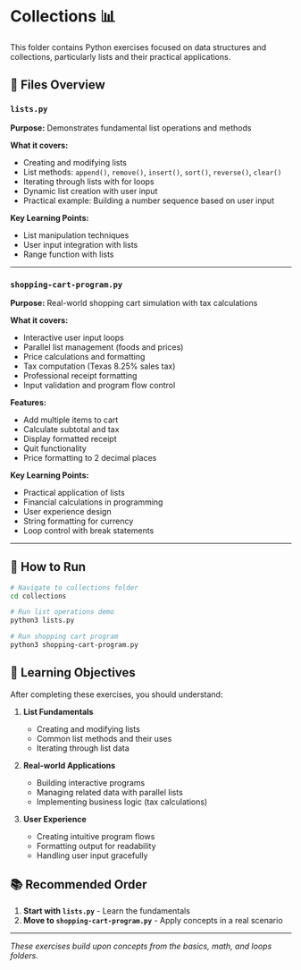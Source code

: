 # Collections 📊

This folder contains Python exercises focused on data structures and collections, particularly lists and their practical applications.

## 📁 Files Overview

### `lists.py`
**Purpose:** Demonstrates fundamental list operations and methods

**What it covers:**
- Creating and modifying lists
- List methods: `append()`, `remove()`, `insert()`, `sort()`, `reverse()`, `clear()`
- Iterating through lists with for loops
- Dynamic list creation with user input
- Practical example: Building a number sequence based on user input

**Key Learning Points:**
- List manipulation techniques
- User input integration with lists
- Range function with lists

---

### `shopping-cart-program.py`
**Purpose:** Real-world shopping cart simulation with tax calculations

**What it covers:**
- Interactive user input loops
- Parallel list management (foods and prices)
- Price calculations and formatting
- Tax computation (Texas 8.25% sales tax)
- Professional receipt formatting
- Input validation and program flow control

**Features:**
- Add multiple items to cart
- Calculate subtotal and tax
- Display formatted receipt
- Quit functionality
- Price formatting to 2 decimal places

**Key Learning Points:**
- Practical application of lists
- Financial calculations in programming
- User experience design
- String formatting for currency
- Loop control with break statements

---

## 🚀 How to Run

```bash
# Navigate to collections folder
cd collections

# Run list operations demo
python3 lists.py

# Run shopping cart program
python3 shopping-cart-program.py
```

## 🎯 Learning Objectives

After completing these exercises, you should understand:

1. **List Fundamentals**
   - Creating and modifying lists
   - Common list methods and their uses
   - Iterating through list data

2. **Real-world Applications**
   - Building interactive programs
   - Managing related data with parallel lists
   - Implementing business logic (tax calculations)

3. **User Experience**
   - Creating intuitive program flows
   - Formatting output for readability
   - Handling user input gracefully

## 📚 Recommended Order

1. **Start with `lists.py`** - Learn the fundamentals
2. **Move to `shopping-cart-program.py`** - Apply concepts in a real scenario

---

*These exercises build upon concepts from the basics, math, and loops folders.*
